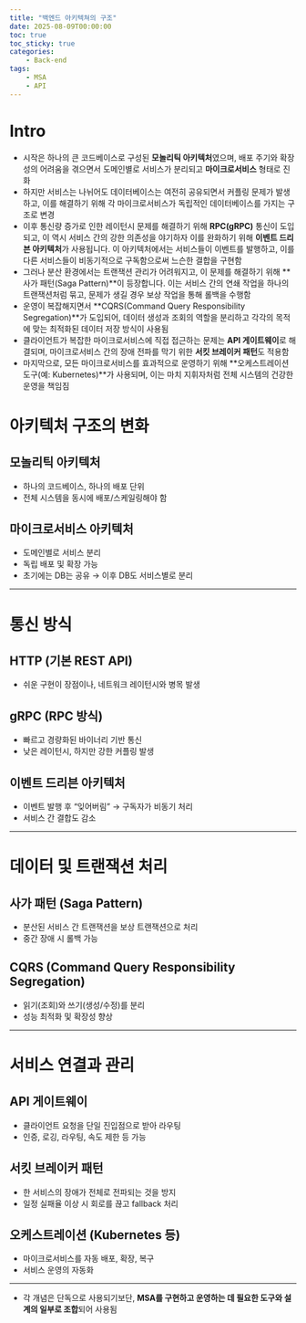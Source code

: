 ```yaml
---
title: "백엔드 아키텍쳐의 구조"
date: 2025-08-09T00:00:00
toc: true
toc_sticky: true
categories:
    - Back-end
tags:
    - MSA
    - API
---
```


# Intro

- 시작은 하나의 큰 코드베이스로 구성된 **모놀리틱 아키텍처**였으며, 배포 주기와 확장성의 어려움을 겪으면서 도메인별로 서비스가 분리되고 **마이크로서비스** 형태로 진화
- 하지만 서비스는 나뉘어도 데이터베이스는 여전히 공유되면서 커플링 문제가 발생하고, 이를 해결하기 위해 각 마이크로서비스가 독립적인 데이터베이스를 가지는 구조로 변경
- 이후 통신량 증가로 인한 레이턴시 문제를 해결하기 위해 **RPC(gRPC)** 통신이 도입되고, 이 역시 서비스 간의 강한 의존성을 야기하자 이를 완화하기 위해 **이벤트 드리븐 아키텍처**가 사용됩니다. 이 아키텍처에서는 서비스들이 이벤트를 발행하고, 이를 다른 서비스들이 비동기적으로 구독함으로써 느슨한 결합을 구현함
- 그러나 분산 환경에서는 트랜잭션 관리가 어려워지고, 이 문제를 해결하기 위해 **사가 패턴(Saga Pattern)**이 등장합니다. 이는 서비스 간의 연쇄 작업을 하나의 트랜잭션처럼 묶고, 문제가 생길 경우 보상 작업을 통해 롤백을 수행함
- 운영이 복잡해지면서 **CQRS(Command Query Responsibility Segregation)**가 도입되어, 데이터 생성과 조회의 역할을 분리하고 각각의 목적에 맞는 최적화된 데이터 저장 방식이 사용됨
- 클라이언트가 복잡한 마이크로서비스에 직접 접근하는 문제는 **API 게이트웨이**로 해결되며, 마이크로서비스 간의 장애 전파를 막기 위한 **서킷 브레이커 패턴**도 적용함
- 마지막으로, 모든 마이크로서비스를 효과적으로 운영하기 위해 **오케스트레이션 도구(예: Kubernetes)**가 사용되며, 이는 마치 지휘자처럼 전체 시스템의 건강한 운영을 책임짐

# **아키텍처 구조의 변화**

## **모놀리틱 아키텍처**

- 하나의 코드베이스, 하나의 배포 단위
- 전체 시스템을 동시에 배포/스케일링해야 함

## **마이크로서비스 아키텍처**

- 도메인별로 서비스 분리
- 독립 배포 및 확장 가능
- 초기에는 DB는 공유 → 이후 DB도 서비스별로 분리

---

# **통신 방식**

## **HTTP (기본 REST API)**

- 쉬운 구현이 장점이나, 네트워크 레이턴시와 병목 발생

## **gRPC (RPC 방식)**

- 빠르고 경량화된 바이너리 기반 통신
- 낮은 레이턴시, 하지만 강한 커플링 발생

## **이벤트 드리븐 아키텍처**

- 이벤트 발행 후 “잊어버림” → 구독자가 비동기 처리
- 서비스 간 결합도 감소

---

# **데이터 및 트랜잭션 처리**

## **사가 패턴 (Saga Pattern)**

- 분산된 서비스 간 트랜잭션을 보상 트랜잭션으로 처리
- 중간 장애 시 롤백 가능

## **CQRS (Command Query Responsibility Segregation)**

- 읽기(조회)와 쓰기(생성/수정)를 분리
- 성능 최적화 및 확장성 향상

---

# **서비스 연결과 관리**

## **API 게이트웨이**

- 클라이언트 요청을 단일 진입점으로 받아 라우팅
- 인증, 로깅, 라우팅, 속도 제한 등 가능

## **서킷 브레이커 패턴**

- 한 서비스의 장애가 전체로 전파되는 것을 방지
- 일정 실패율 이상 시 회로를 끊고 fallback 처리

## **오케스트레이션 (Kubernetes 등)**

- 마이크로서비스를 자동 배포, 확장, 복구
- 서비스 운영의 자동화

---

- 각 개념은 단독으로 사용되기보단, **MSA를 구현하고 운영하는 데 필요한 도구와 설계의 일부로 조합**되어 사용됨
